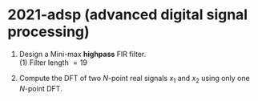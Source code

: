 # 2021-adsp (advanced digital signal processing)

1. Design a Mini-max **highpass** FIR filter.\
(1) Filter length $=19$

2. Compute the DFT of two $N$-point real signals $x_1$ and $x_2$ using only one $N$-point DFT.
